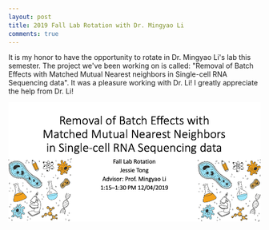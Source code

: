 ```yaml
---
layout: post
title: 2019 Fall Lab Rotation with Dr. Mingyao Li
comments: true
---
```


It is my honor to have the opportunity to rotate in Dr. Mingyao Li's lab this semester. The project we've been working on is called: "Removal of Batch Effects with Matched Mutual Nearest neighbors in Single-cell RNA Sequencing data". It was a pleasure working with Dr. Li! I greatly appreciate the help from Dr. Li!

![title](/img/2019fall_lab_rotation.png)
